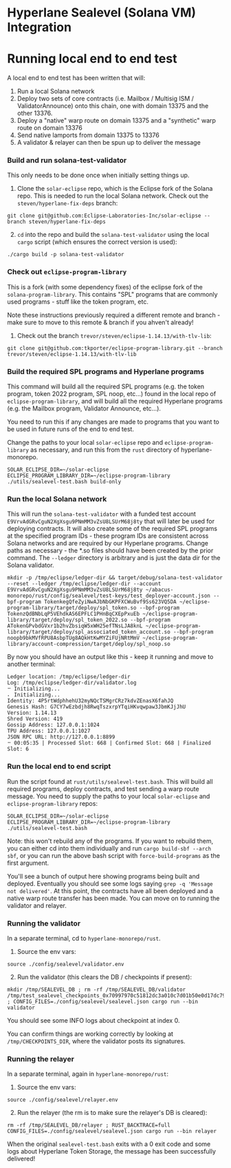 # Hyperlane Sealevel (Solana VM) Integration

# Running local end to end test

A local end to end test has been written that will:

1. Run a local Solana network
2. Deploy two sets of core contracts (i.e. Mailbox / Multisig ISM / ValidatorAnnounce) onto this chain, one with domain 13375 and the other 13376.
3. Deploy a "native" warp route on domain 13375 and a "synthetic" warp route on domain 13376
4. Send native lamports from domain 13375 to 13376
5. A validator & relayer can then be spun up to deliver the message

### Build and run solana-test-validator

This only needs to be done once when initially setting things up.

1. Clone the `solar-eclipse` repo, which is the Eclipse fork of the Solana repo. This is needed to run the local Solana network. Check out the `steven/hyperlane-fix-deps` branch:

```
git clone git@github.com:Eclipse-Laboratories-Inc/solar-eclipse --branch steven/hyperlane-fix-deps
```

2. `cd` into the repo and build the `solana-test-validator` using the local `cargo` script (which ensures the correct version is used):

```
./cargo build -p solana-test-validator
```

### Check out `eclipse-program-library`

This is a fork (with some dependency fixes) of the eclipse fork of the `solana-program-library`. This contains "SPL" programs that are commonly used programs - stuff like the token program, etc.

Note these instructions previously required a different remote and branch - make sure to move to this remote & branch if you ahven't already!

1. Check out the branch `trevor/steven/eclipse-1.14.13/with-tlv-lib`:

```
git clone git@github.com:tkporter/eclipse-program-library.git --branch trevor/steven/eclipse-1.14.13/with-tlv-lib
```

### Build the required SPL programs and Hyperlane programs

This command will build all the required SPL programs (e.g. the token program, token 2022 program, SPL noop, etc...) found in the local repo of `eclipse-program-library`,
and will build all the required Hyperlane programs (e.g. the Mailbox program, Validator Announce, etc...).

You need to run this if any changes are made to programs that you want to be used in future runs of the end to end test.

Change the paths to your local `solar-eclipse` repo and `eclipse-program-library` as necessary, and run this from the `rust` directory of hyperlane-monorepo.

```
SOLAR_ECLIPSE_DIR=~/solar-eclipse ECLIPSE_PROGRAM_LIBRARY_DIR=~/eclipse-program-library ./utils/sealevel-test.bash build-only
```

### Run the local Solana network

This will run the `solana-test-validator` with a funded test account `E9VrvAdGRvCguN2XgXsgu9PNmMM3vZsU8LSUrM68j8ty` that will later be used for deploying contracts. It will also create some of the required SPL programs at the specified program IDs - these program IDs are consistent across Solana networks and are required by our Hyperlane programs. Change paths as necessary - the \*.so files should have been created by the prior command. The `--ledger` directory is arbitrary and is just the data dir for the Solana validator.

```
mkdir -p /tmp/eclipse/ledger-dir && target/debug/solana-test-validator --reset --ledger /tmp/eclipse/ledger-dir --account E9VrvAdGRvCguN2XgXsgu9PNmMM3vZsU8LSUrM68j8ty ~/abacus-monorepo/rust/config/sealevel/test-keys/test_deployer-account.json --bpf-program TokenkegQfeZyiNwAJbNbGKPFXCWuBvf9Ss623VQ5DA ~/eclipse-program-library/target/deploy/spl_token.so --bpf-program TokenzQdBNbLqP5VEhdkAS6EPFLC1PHnBqCXEpPxuEb ~/eclipse-program-library/target/deploy/spl_token_2022.so --bpf-program ATokenGPvbdGVxr1b2hvZbsiqW5xWH25efTNsLJA8knL ~/eclipse-program-library/target/deploy/spl_associated_token_account.so --bpf-program noopb9bkMVfRPU8AsbpTUg8AQkHtKwMYZiFUjNRtMmV ~/eclipse-program-library/account-compression/target/deploy/spl_noop.so
```

By now you should have an output like this - keep it running and move to another terminal:

```
Ledger location: /tmp/eclipse/ledger-dir
Log: /tmp/eclipse/ledger-dir/validator.log
⠒ Initializing...
⠄ Initializing...
Identity: 4P5rtWdphhehU32myNQcTSMgrCRz7kdvZEnasX6fahJQ
Genesis Hash: G7CY7wEzbdjh8RwqTszxrpYTqiHKvqwpaw3JbmKJjJhU
Version: 1.14.13
Shred Version: 419
Gossip Address: 127.0.0.1:1024
TPU Address: 127.0.0.1:1027
JSON RPC URL: http://127.0.0.1:8899
⠒ 00:05:35 | Processed Slot: 668 | Confirmed Slot: 668 | Finalized Slot: 6
```

### Run the local end to end script

Run the script found at `rust/utils/sealevel-test.bash`. This will build all required programs, deploy contracts, and test sending a warp route message. You need to supply the paths to your local `solar-eclipse` and `eclipse-program-library` repos:

```
SOLAR_ECLIPSE_DIR=~/solar-eclipse ECLIPSE_PROGRAM_LIBRARY_DIR=~/eclipse-program-library ./utils/sealevel-test.bash
```

Note: this won't rebuild any of the programs. If you want to rebuild them, you can either cd into them individually and run `cargo build-sbf --arch sbf`, or you can run the above bash script with `force-build-programs` as the first argument.

You'll see a bunch of output here showing programs being built and deployed. Eventually you should see some logs saying `grep -q 'Message not delivered'`. At this point, the contracts have all been deployed and a native warp route transfer has been made. You can move on to running the validator and relayer.

### Running the validator

In a separate terminal, cd to `hyperlane-monorepo/rust`.

1. Source the env vars:

```
source ./config/sealevel/validator.env
```

2. Run the validator (this clears the DB / checkpoints if present):

```
mkdir /tmp/SEALEVEL_DB ; rm -rf /tmp/SEALEVEL_DB/validator /tmp/test_sealevel_checkpoints_0x70997970c51812dc3a010c7d01b50e0d17dc79c8/* ; CONFIG_FILES=./config/sealevel/sealevel.json cargo run --bin validator
```

You should see some INFO logs about checkpoint at index 0.

You can confirm things are working correctly by looking at `/tmp/CHECKPOINTS_DIR`, where the validator posts its signatures.

### Running the relayer

In a separate terminal, again in `hyperlane-monorepo/rust`:

1. Source the env vars:

```
source ./config/sealevel/relayer.env
```

2. Run the relayer (the rm is to make sure the relayer's DB is cleared):

```
rm -rf /tmp/SEALEVEL_DB/relayer ; RUST_BACKTRACE=full CONFIG_FILES=./config/sealevel/sealevel.json cargo run --bin relayer
```

When the original `sealevel-test.bash` exits with a 0 exit code and some logs about Hyperlane Token Storage, the message has been successfully delivered!

